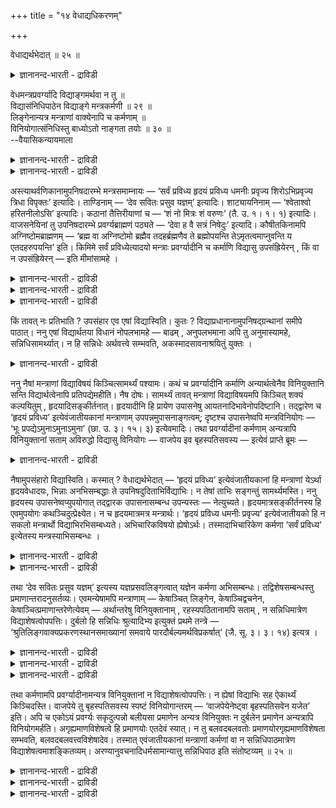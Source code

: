 +++
title = "१४ वेधाद्यधिकरणम्"

+++

वेधाद्यर्थभेदात् ॥ २५ ॥  
<details><summary>ज्ञानानन्द-भारती - द्राविडी</summary>

वेदात्यर्दबेदात् ॥ २५ ॥
</details>

वेधमन्त्रप्रवर्ग्यादि विद्याङ्गमर्थवा न तु ॥  
विद्यासंनिधिपाठेन विद्याङ्गे मन्त्रकर्मणी ॥ २९ ॥  
लिङ्गेनान्यत्र मन्त्राणां वाक्येनापि च कर्मणाम् ॥  
विनियोगात्संनिधिस्तु बाध्योऽतो नाङ्गता तयोः ॥ ३० ॥  
--वैयासिकन्यायमाला

<details><summary>ज्ञानानन्द-भारती - द्राविडी</summary>

"वेद" मन्दिरम्, पिरवर्क्यम् मुदलाऩदु वित्यैक्कु अङ्गमागुमा? अल्लदु आगादा? वित्यैयिऩ् समीबत्तिल् सॊल्लप्पट्टिरुप्पदाल्, मन्दिरमुम् कर्मावुम् वित्तैक्कु अङ्गङ्गळ्दाऩ्।
</details>

<details><summary>ज्ञानानन्द-भारती - द्राविडी</summary>

लिङ्गत्तिऩाल् मन्दिरङ्गळुक्कु वेऱिडत्तिल् विनियो कम्, कर्माक्कळुक्कु वाक्कियत्तिऩालेये वेऱिडत्तिल् विनियोगम् ऎऩ्ऱु एऱ्पडुवदाल्, सन्निदि (समीबत्तिल् इरुत्तल्) ऎऩ्बदु पादिक्कप्पडुगिऱदु। आगैयाल् अवै इरण्डिऱ्कुम् वित्यैक्कु अङ्गमायिरुक्कुम् तऩ्मै किडैयादु।
</details>

अस्त्याथर्वणिकानामुपनिषदारम्भे मन्त्रसमाम्नायः — ‘सर्वं प्रविध्य हृदयं प्रविध्य धमनीः प्रवृज्य शिरोऽभिप्रवृज्य त्रिधा विपृक्तः’ इत्यादिः। ताण्डिनाम् — ‘देव सवितः प्रसुव यज्ञम्’ इत्यादिः। शाट्यायनिनाम् — ‘श्वेताश्वो हरितनीलोऽसि’ इत्यादिः। कठानां तैत्तिरीयाणां च — ‘शं नो मित्रः शं वरुणः’ (तै. उ. १। १। १) इत्यादिः। वाजसनेयिनां तु उपनिषदारम्भे प्रवर्ग्यब्राह्मणं पठ्यते — ‘देवा ह वै सत्रं निषेदुः’ इत्यादि। कौषीतकिनामपि अग्निष्टोमब्राह्मणम् — ‘ब्रह्म वा अग्निष्टोमो ब्रह्मैव तदहर्ब्रह्मणैव ते ब्रह्मोपयन्ति तेऽमृतत्वमाप्नुवन्ति य एतदहरुपयन्ति’ इति। किमिमे सर्वं प्रविध्येत्यादयो मन्त्राः प्रवर्ग्यादीनि च कर्माणि विद्यासु उपसंह्रियेरन् , किं वा न उपसंह्रियेरन् — इति मीमांसामहे ।

<details><summary>ज्ञानानन्द-भारती - द्राविडी</summary>

(अदर्ववेद उबनिषत्तिऩ् आरम्बत्तिल् पडिक्कप्पट्ट ‘सर्वम्, प्रवित्य' इदु मुदलाऩ मन्दिरङ् गळुम् करणव उबनिषत्तिल् पडिक्कप्पट्ट पिरवर्क्यगर् मावुम् इदु पोऩ्ऱवै वित्यैक्कु अङ्गमा इल्लैया ऎऩ्ऱु सन्देहम्। इवैगळ् वित्यैयैच् चॊल्लुमि टत्तिल् अरुगिल् पडिक्कप्पट्टिरुप्पदाल् वित्यैक्कु अङ्गम् ऎऩ्ऱु पूर्वबक्षम् मन्दिरत्तिऩ् पॊरुळै कवऩित्ताल् आबिसार कर्माविल् विनियोगमॆऩ्ऱु तॆरिगिऱदु। पिरवर्क्य कर्मावुक्कु अक्ऩिष्टोम कर्माविल् विनियोगम् सॊल्लप्पट्टिरुक्किऱदु। आगवे पिरबल पिरमाणङ्गळाऩ लिङ्गवाक्यङ्गळाल् इवैग ळुक्कु वेऱु इडङ्गळिल् विनियोगमे तविर तुर्बलमाऩ सन्निदि (पक्कत्तिलिरुप्पदु) ऎऩ्ऱ पिरमाणत्ताल् वित्यैक्कु अङ्गमाग आगादु ऎऩ्ऱु सित्तान्दम्)।
</details>

<details><summary>ज्ञानानन्द-भारती - द्राविडी</summary>

अदर्ववेदत्तैच् चेर्न्दवर्गळुडैय उबनिषत् तिऩ् आरम्बत्तिल् “ऎल्लावऱ्ऱैयुम् पिळ, हिरुदयत् तैप्पिळ, नाडिगळै उडै, तलैयै नाला पक्कत्तिलुम् उडै, (ऎऩ्ऎदिरि) मूऩ्ऱाग सिदऱिऩवऩाग आगट्टुम्” ऎऩ्बदु मुदलाऩ मन्दिरङ्गळ् सॊल्लप्पडुगिऩ्ऱऩ। 'हे तेव, सविदावे, यक्ञत्तै उण्डु पण्णु' ऎऩ्बदु मुदलियदु ताण्डिगळुडैय (उबनिषत् आरम्बत्तिल्); साट्चियायऩिगळुक्कु “वॆळ्ळैक् कुदिरै उडैय नी इन्दिर नीलमणिप्पोल् नीलमायिरुक्किऱाय्" ऎऩ्बदु मुदलियदु; कडर्गळुक्कुम्, तैत्तिरीयर्गळुक्कुम् “ऎङ्गळुक्कु मित्रऩ् सुगत्तै सॆय्बवऩाग, वरुणऩ् सुगत्तै सॆय्बवऩाग” ऎऩ्बदु मुदलियदु। वाजसने यिगळुडैय उबनिषत् आरम्बत्तिल् "तेवर्गळ् सत्रयागम् सॆय्य उट्कार्न्दार्गळ्” ऎऩ्बदु मुदलाऩ पिरवर्क्य पिराह्मणम् सॊल्लप्पडुगिऱदु; कौषीदगिग ळुक्कुम् “अक्ऩिष्टोमम् पिरह्मम्दाऩ्; अदिग अहुसुम् पिरह्मम् ताऩ्; अवर्गळ् पिरह्मत्तिऩा लेये पिरह्मत्तैयडैगिऱार्गळ्; अवर्गळ् अमिरुदत् तऩ्मैयै अडैगिऱार्गळ्, ऎवर्गळ् इन्द अहसिल् कर्मावै अऩुष्टिक्किऱार्गळो”, ऎऩ्ऱु।
</details>

<details><summary>ज्ञानानन्द-भारती - द्राविडी</summary>

इन्द “पिळ” ऎऩ्बदु मुदलाऩ ऎल्ला मन्दिरङ् गळुम् पिरवर्क्यम् मुदलाऩ कर्माक्कळुम् वित्यैगळिल् सेर्त्तुक्कॊळ्ळ वेण्डियदा अल्लदु सेर्त्तुक्कॊळ्ळ वेण्डियदिल्लैया, ऎऩ्ऱु विसारिक् किऱोम्।
</details>

किं तावत् नः प्रतिभाति ? उपसंहार एव एषां विद्यास्विति। कुतः ? विद्याप्रधानानामुपनिषद्ग्रन्थानां समीपे पाठात्। ननु एषां विद्यार्थतया विधानं नोपलभामहे — बाढम् , अनुपलभमाना अपि तु अनुमास्यामहे, सन्निधिसामर्थ्यात्। न हि सन्निधेः अर्थवत्त्वे सम्भवति, अकस्मादसावनाश्रयितुं युक्तः ।

<details><summary>ज्ञानानन्द-भारती - द्राविडी</summary>

पूर्वबक्षम्: नमक्कु ऎदु तोऩ्ऱुगिऱदु? इवै कळै वित्यैगळिल् सेर्क्क वेण्डियदुदाऩ् ऎऩ्ऱु, एऩ्? वित्यैयै पिरदाऩमागच् चॊल्गिऱ उबनिषत् किरन्दङ्गळुक्कु समीबत्तिल् सॊल्लप्पट्टिरुप्पदाल्, इवैगळ् वित्यैक्काग ऎऩ्ऱु विदियै नाम् काणविल्लैये ऎऩ्ऱाल्, वास्तवम्; काणप्पडामल् पोऩालुम्गूड अऩुमाऩम् सॆय्गिऱोम्। सन्निदियिऩ् सामर्त्तियत्तिऩाल् (समीबत्तिलिरुक्कुम् पलत्तैक् कॊण्डु) सन्निदिक्कु पिरयोजऩमुळ्ळदाऩ तऩ्मै सम्बविक्कुम्बोदु कारणमिल्लामल् अदु आसिरयिक्कप् पडामलिरुप्पदु युक्तमिल्लैयल्लवा?
</details>

ननु नैषां मन्त्राणां विद्याविषयं किञ्चित्सामर्थ्यं पश्यामः। कथं च प्रवर्ग्यादीनि कर्माणि अन्यार्थत्वेनैव विनियुक्तानि सन्ति विद्यार्थत्वेनापि प्रतिपद्येमहीति। नैष दोषः। सामर्थ्यं तावत् मन्त्राणां विद्याविषयमपि किञ्चित् शक्यं कल्पयितुम् , हृदयादिसङ्कीर्तनात्। हृदयादीनि हि प्रायेण उपासनेषु आयतनादिभावेनोपदिष्टानि। तद्द्वारेण च ‘हृदयं प्रविध्य’ इत्येवंजातीयकानां मन्त्राणाम् उपपन्नमुपासनाङ्गत्वम्; दृष्टश्च उपासनेष्वपि मन्त्रविनियोगः — ‘भूः प्रपद्येऽमुनाऽमुनाऽमुना’ (छा. उ. ३। १५। ३) इत्येवमादिः। तथा प्रवर्ग्यादीनां कर्मणाम् अन्यत्रापि विनियुक्तानां सताम् अविरुद्धो विद्यासु विनियोगः — वाजपेय इव बृहस्पतिसवस्य — इत्येवं प्राप्ते ब्रूमः —

<details><summary>ज्ञानानन्द-भारती - द्राविडी</summary>

इन्द मन्दिरङ्गळुक्कु वित्यै विषयमाग ऎव्विद सामर्त्तियत्तैयुम् नाम् काणविल्लैये? पिरवर्क्यम् मुदलाऩ कर्माक्कळुम् वेऱु पिरयोजऩमुळ्ळदागवे विनियोगम् सॆय्यप्पट्टिरुप्पवैगळ्। वित्यैयै पिरयोजऩमायुडैयदाग नाम् अऱिविल्लैये? ऎऩ्ऱाल्, इदु तोषमागादु। अन्द मन्दिरङ्गळुक्कु वित्या विषयमागवुम् कॊञ्जम् सामर्त्तियत्तैक् कल्बिक्कमुडियुम्। ह्रुदयम् मुदलाऩदैच् चॊल्लियिरुप् पदाल्। ह्रुदयम् मुदलाऩवैगळ् अनेगमाय् उबासऩङ्गळिल् आयदऩम् मुदलियदाय् इरुप्पदाग उबदेसिक्कप्पट्टिरुक्किऩ्ऱऩ। अदऩ् वऴियाग, 'ह्रुदयत् तैप्पिळ' ऎऩ्बदु पोलुळ्ळ। मन्दिरङ्गळुक्कु उबास ऩत्तिऱ्कु अङ्गमायिरुप्पदु पॊरुन्दुम्। "पू: ऎऩ्बदै इवऩाल् अडैगिऱेऩ्। इवऩाल् इवऩाल्” (सान्दोक्यम्।III-१५-३) ऎऩ्बदु मुदलाऩ मन्दिर विनियोगम् उबासऩङ्गळिल् कूड काणप्पडुगिऱदु। अप्पडिये पिरवर्क्यम् मुदलाऩ कर्माक्कळुम् वेऱिडत्तिल् विनियोगम् सॆय्यप्पट्टिरुन्दबोदिलुम्, वित्यैगळिल् विनियोगिप्पदु विरुत्तमागादु, वाजबेयत्तिल् पिरुहस्पदिसवम् पोल, ऎऩ्ऱु।
</details>

नैषामुपसंहारो विद्यास्विति। कस्मात् ? वेधाद्यर्थभेदात् — ‘हृदयं प्रविध्य’ इत्येवंजातीयकानां हि मन्त्राणां येऽर्था हृदयवेधादयः, भिन्नाः अनभिसम्बद्धाः ते उपनिषदुदिताभिर्विद्याभिः। न तेषां ताभिः सङ्गन्तुं सामर्थ्यमस्ति। ननु हृदयस्य उपासनेष्वप्युपयोगात् तद्द्वारक उपासनासम्बन्ध उपन्यस्तः — नेत्युच्यते। हृदयमात्रसङ्कीर्तनस्य हि एवमुपयोगः कथञ्चिदुत्प्रेक्ष्येत। न च हृदयमात्रमत्र मन्त्रार्थः। ‘हृदयं प्रविध्य धमनीः प्रवृज्य’ इत्येवंजातीयको हि न सकलो मन्त्रार्थो विद्याभिरभिसम्बध्यते। अभिचारिकविषयो ह्येषोऽर्थः। तस्मादाभिचारिकेण कर्मणा ‘सर्वं प्रविध्य’ इत्येतस्य मन्त्रस्याभिसम्बन्धः ।

<details><summary>ज्ञानानन्द-भारती - द्राविडी</summary>

सित्तान्दम्: इव्विदम् वरुम्बोदु सॊल्गिऱोम्। इवैगळुक्कु वित्यैगळिल् उबसम्हारम् किडैयादु। ऎऩ्ऩ कारणत्तिऩाल्? "वेदम् (पिळप्पदु) मुदलियदिऩ् पॊरुळ् वेऱुबडुवदाल्”, “ह्रुदयम् प्रवित्य" ऎऩ्बदु पोलुळ्ळ मन्दिरङ्गळिऩ् पॊरुळाऩ ह्रुदयत्तैप् पिळप्पदु मुदलाऩ विषयङ्गळ् ऎवैयो, अवै उबनिषत्तिल् सॊल्लप्पट्टुळ्ळ वित्यैगळुडऩ् कॊञ्जमेऩुम् सम्बन्दप्पट्टवैयल्ल। अवैगळुक्कु अवैगळुडऩ् (वित्यैगळुडऩ्) सेरुवदऱ्कु सामार्त्तियमिल्लै।
</details>

<details><summary>ज्ञानानन्द-भारती - द्राविडी</summary>

उबासऩङ्गळिल्गूड ह्रुदयत्तिऱ्कु उबयोग मिरुप्पदाल्, अदऩ् वऴियाग उबासऩङ्गळुडऩ् सम्बन्द मॆऩ्ऱु ऎडुत्तुच्चॊल्लप्पट्टदेयॆऩ्ऱाल्, अप्पडि यल्लवॆऩ्ऱु सॊल्लप्पडुगिऱदु। ह्रुदयत्तिऱ्कु मात्तिरम् सॊल्लुदलिरुन्दाल् अदऱ्कु ऒरुवाऱु इव्विद उबयोगम् इरुक्कलामो ऎऩ्ऱु ऎण्णलाम्। आऩाल् मन्दिरत्तिऩ् पॊरुळ् ह्रुदयम् मात्तिरमल्ल। "ह्रुदयत् तैप्पिळ, नरम्बुगळै उडै” ऎऩ्बदुबोल पूरामन्दि रार्त्तमुम् वित्यैगळुडऩ् सम्बन्दप्पडादल्लवा? इन्द अर्त्तम् आबिसारत्तै विषयमायुळ्ळदु ऎऩ्बदु पिरसित्तम्। आगैयाल् “ऎल्लावऱ्ऱैयुम् उडै” ऎऩ्ऱ इन्द मन्दिरत्तिऱ्कु आबिसारिग कर्मावुडऩ् सम्बन्दम्।
</details>

तथा ‘देव सवितः प्रसुव यज्ञम्’ इत्यस्य यज्ञप्रसवलिङ्गत्वात् यज्ञेन कर्मणा अभिसम्बन्धः। तद्विशेषसम्बन्धस्तु प्रमाणान्तरादनुसर्तव्यः। एवमन्येषामपि मन्त्राणाम् — केषाञ्चित् लिङ्गेन, केषाञ्चिद्वचनेन, केषाञ्चित्प्रमाणान्तरेणेत्येवम् — अर्थान्तरेषु विनियुक्तानाम् , रहस्यपठितानामपि सताम् , न सन्निधिमात्रेण विद्याशेषत्वोपपत्तिः। दुर्बलो हि सन्निधिः श्रुत्यादिभ्य इत्युक्तं प्रथमे तन्त्रे — ‘श्रुतिलिङ्गवाक्यप्रकरणस्थानसमाख्यानां समवाये पारदौर्बल्यमर्थविप्रकर्षात्’ (जै. सू. ३। ३। १४) इत्यत्र ।

<details><summary>ज्ञानानन्द-भारती - द्राविडी</summary>

अप्पडिये "हे तेव, सविदावे, यक्ञत्तै उण्डु पण्णु” ऎऩ्बदऱ्कु यक्ञत्तैयुण्डु पण्णुवदॆऩ्ऱ लिङ्गम् (अडैयाळम्) इरुप्पदाल् यक्ञ कर्मावुडऩ् सम्बन्दम्। विसेष सम्बन्दमो (ऎन्द कर्मावुडऩ् सम्बन्दम् ऎऩ्बदु) वेऱु पिरमाणङ्गळै अऩुसरित्तु अऱिय वेण्डियदु। इव्विदमे मऱ्ऱ मन्दिरङ्गळुक्कुम्गूड, सिलदिऱ्कु लिङ्गत्तिऩाल्, सिलदिऱ्कु वसऩत्तिऩाल्, सिलदिऱ्कु वेऱु पिरमाणत्तिऩाल्, ऎऩ्ऱु इव्विदम् वेऱु विषयङ्गळिल् विनियोगम् सॆय्यप् पट्टिरुक्किऱवैगळुक्कु उबनिषत्तिल् सॊल्लप्पट्टि रुन्दबोदिलुम्गूड, समीबत्तिल् इरुप्पदिऩाल् मात्तिरम् वित्यैगळुक्कु सेषमॆऩ्ऱ तऩ्मै पॊरुन्दादु।
</details>

<details><summary>ज्ञानानन्द-भारती - द्राविडी</summary>

एऩॆऩ्ऱाल्, मुदल् तन्दिरत्तिल् (पूर्वमीमाम् सैयिल्) “च्रुदि (नेरागवे सॊल्वदु)। लिङ्गम् (अडैयाळत्तैक् कॊण्डु ऊहिक्कवेण्डियदु), वाक्यम् (वाक्यम् अऩ्वयमाग वेण्डियदऱ्काग वैत्तुक्कॊळ्वदु)। पिरगरणम् (सॊल्लुम्बोलुळ्ळ सन्दर्प्पत्तैयऩुसरित्तु अर्त्तम् सॆय्दु कॊळ्वदु), स्ताऩम् (सॊल्लप्पडुम् विषयम् ऎवै मत्तियिल् सॊल्लप्पट्टिरुक्किऱदॆऩ्ऱु कवऩित्तु अर्त्तम् सॆय्दु कॊळ्वदु), समाक्या (वॆऱुम् पॆयर्) ऎऩ्बवैगळ् सेरुमाऩाल् पिऩ् पिऩ् उळ्ळदऱ्कु पलम् कुऱैवु, अर्त्तत्तै पोदिप्पदिल् विलम्बम् एऱ्पडुवदाल्” ऎऩ्ऱ इडत्तिल्, च्रुदि मुदलियवैगळै विड सन्निदि (समीबत्तिल् इरुप्पदु, स्ताऩम्) तुर्बलमॆऩ्ऱल्लवा सॊल्लप्पट्टिरुक्किऱदु।
</details>

<details><summary>ज्ञानानन्द-भारती - द्राविडी</summary>

अप्पडिये वेऱु इडत्तिल् विनियोगम् सॆय्यप् पट्टिरुक्किऱ, पिरवर्क्यम् मुदलिय कर्माक्कळुक्कुम् वित्यैक्कु सेषमायिरुक्कुम् तऩ्मै पॊरुन्दादु। इवैगळुक्कु वित्यै मुदलियवैगळुडऩ् कूड ऒरे पिरयोजऩमुळ्ळ तऩ्मै कॊञ्जमेऩुम् इल्लैये?
</details>

तथा कर्मणामपि प्रवर्ग्यादीनामन्यत्र विनियुक्तानां न विद्याशेषत्वोपपत्तिः। न ह्येषां विद्याभिः सह ऐकार्थ्यं किञ्चिदस्ति। वाजपेये तु बृहस्पतिसवस्य स्पष्टं विनियोगान्तरम् — ‘वाजपेयेनेष्ट्वा बृहस्पतिसवेन यजेत’ इति। अपि च एकोऽयं प्रवर्ग्यः सकृदुत्पन्नो बलीयसा प्रमाणेन अन्यत्र विनियुक्तः न दुर्बलेन प्रमाणेन अन्यत्रापि विनियोगमर्हति। अगृह्यमाणविशेषत्वे हि प्रमाणयोः एतदेवं स्यात्। न तु बलवदबलवतोः प्रमाणयोरगृह्यमाणविशेषता सम्भवति, बलवदबलवत्त्वविशेषादेव। तस्मात् एवंजातीयकानां मन्त्राणां कर्मणां वा न सन्निधिपाठमात्रेण विद्याशेषत्वमाशङ्कितव्यम्। अरण्यानुवचनादिधर्मसामान्यात्तु सन्निधिपाठ इति संतोष्टव्यम् ॥ २५ ॥

<details><summary>ज्ञानानन्द-भारती - द्राविडी</summary>

वाजबेयत्तिलो पिरुहस्पदिसवत्तिऱ्कु स्पष्टमागवे "वाजबेयत्तिऩाल् यागम् सॆय्दुविट्टु पिरुहस्पदि सवत्तिऩाल् यजिक्कवुम्" ऎऩ्ऱु वेऱु विनियोगमेयिरुक्किऱदु।
</details>

<details><summary>ज्ञानानन्द-भारती - द्राविडी</summary>

मेलुम् ऒरु तडवै एऱ्पट्ट ऒऩ्ऱाऩ इन्द पिरवर्क्यम्, अदिग पलमुळ्ळ पिरमाणत्तिऩाल् ऒरु विषयत्तिल् विनियोगम् सॆय्यप्पट्टिरुप्पदु, वेऱु विषयत्तिलुम् तुर्बलमाऩ पिरमाणत्तिऩाल् विनियोगिक् कप्पडुगिऱदॆऩ्बदु न्यायमिल्लै। इरण्डु पिरमाणङ् गळुक्कुळ् वित्यासम् किरहिक्कप् पडामलिरुन्दाल् इदु इव्विदमिरुक्कुम्; पलमुळ्ळदु पलमिल्लाददु ऎऩ्ऱि रुक्कुम् इरण्डु पिरमाणङ्गळुक्कुळ् वित्यासम् किरहिक्कप्पडविल्लै ऎऩ्बदो सम्बविक्कादु, पलत्तै युडैयदु पलमऱ्ऱदु ऎऩ्ऱ वित्यासमिरुप्पदिऩालेये।
</details>

<details><summary>ज्ञानानन्द-भारती - द्राविडी</summary>

आगैयाल्, इदु पोलुळ्ळ मन्दिरङ्गळुक्को कर्माक्कळुक्को, समीबत्तिल् सॊल्लियिरुक्किऱदॆऩ् पदै मात्तिरम् वैत्तुक्कॊण्डु, वित्यैगळुक्कु सेषमायिरुक्कुम् तऩ्मैयॆऩ्ऱु निऩैक्कक् कूडादु। अरण्यत्तिल् सॊल्लवेण्डियदॆऩ्बदु मुदलाऩ धर्मङ्गळ् समाऩमायिरुप्पदाल् समीबत्तिल् सॊल्लप् पट्टिरुक्किऱदु ऎऩ्ऱु तिरुप्तियडैयवेण्डियदु।
</details>

